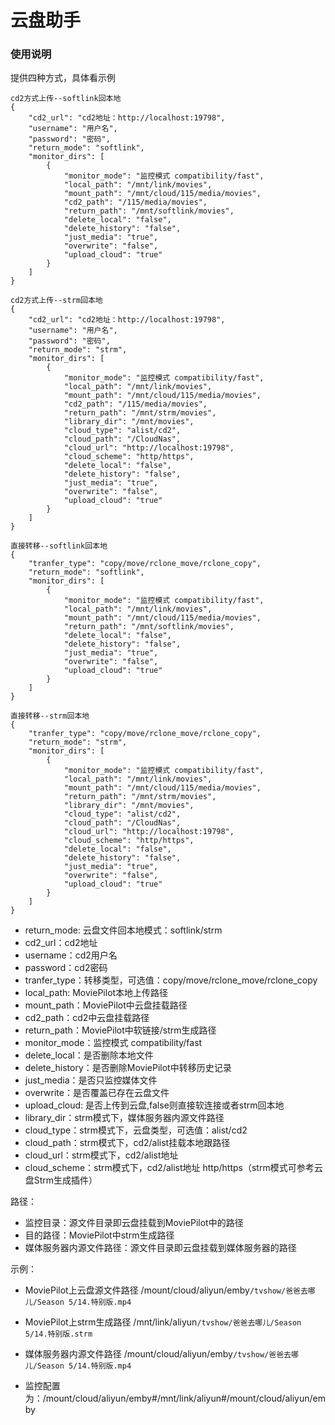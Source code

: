 # 云盘助手

### 使用说明

提供四种方式，具体看示例

```
cd2方式上传--softlink回本地
{
    "cd2_url": "cd2地址：http://localhost:19798",
    "username": "用户名",
    "password": "密码",
    "return_mode": "softlink",
    "monitor_dirs": [
        {
            "monitor_mode": "监控模式 compatibility/fast",
            "local_path": "/mnt/link/movies",
            "mount_path": "/mnt/cloud/115/media/movies",
            "cd2_path": "/115/media/movies",
            "return_path": "/mnt/softlink/movies",
            "delete_local": "false",
            "delete_history": "false",
            "just_media": "true",
            "overwrite": "false",
            "upload_cloud": "true"
        }
    ]
}

cd2方式上传--strm回本地
{
    "cd2_url": "cd2地址：http://localhost:19798",
    "username": "用户名",
    "password": "密码",
    "return_mode": "strm",
    "monitor_dirs": [
        {
            "monitor_mode": "监控模式 compatibility/fast",
            "local_path": "/mnt/link/movies",
            "mount_path": "/mnt/cloud/115/media/movies",
            "cd2_path": "/115/media/movies",
            "return_path": "/mnt/strm/movies",
            "library_dir": "/mnt/movies",
            "cloud_type": "alist/cd2",
            "cloud_path": "/CloudNas",
            "cloud_url": "http://localhost:19798",
            "cloud_scheme": "http/https",
            "delete_local": "false",
            "delete_history": "false",
            "just_media": "true",
            "overwrite": "false",
            "upload_cloud": "true"
        }
    ]
}

直接转移--softlink回本地
{
    "tranfer_type": "copy/move/rclone_move/rclone_copy",
    "return_mode": "softlink",
    "monitor_dirs": [
        {
            "monitor_mode": "监控模式 compatibility/fast",
            "local_path": "/mnt/link/movies",
            "mount_path": "/mnt/cloud/115/media/movies",
            "return_path": "/mnt/softlink/movies",
            "delete_local": "false",
            "delete_history": "false",
            "just_media": "true",
            "overwrite": "false",
            "upload_cloud": "true"
        }
    ]
}

直接转移--strm回本地
{
    "tranfer_type": "copy/move/rclone_move/rclone_copy",
    "return_mode": "strm",
    "monitor_dirs": [
        {
            "monitor_mode": "监控模式 compatibility/fast",
            "local_path": "/mnt/link/movies",
            "mount_path": "/mnt/cloud/115/media/movies",
            "return_path": "/mnt/strm/movies",
            "library_dir": "/mnt/movies",
            "cloud_type": "alist/cd2",
            "cloud_path": "/CloudNas",
            "cloud_url": "http://localhost:19798",
            "cloud_scheme": "http/https",
            "delete_local": "false",
            "delete_history": "false",
            "just_media": "true",
            "overwrite": "false",
            "upload_cloud": "true"
        }
    ]
}
```

- return_mode: 云盘文件回本地模式：softlink/strm
- cd2_url：cd2地址
- username：cd2用户名
- password：cd2密码
- tranfer_type：转移类型，可选值：copy/move/rclone_move/rclone_copy
- local_path: MoviePilot本地上传路径
- mount_path：MoviePilot中云盘挂载路径
- cd2_path：cd2中云盘挂载路径
- return_path：MoviePilot中软链接/strm生成路径
- monitor_mode：监控模式 compatibility/fast
- delete_local：是否删除本地文件
- delete_history：是否删除MoviePilot中转移历史记录
- just_media：是否只监控媒体文件
- overwrite：是否覆盖已存在云盘文件
- upload_cloud: 是否上传到云盘,false则直接软连接或者strm回本地
- library_dir：strm模式下，媒体服务器内源文件路径
- cloud_type：strm模式下，云盘类型，可选值：alist/cd2
- cloud_path：strm模式下，cd2/alist挂载本地跟路径
- cloud_url：strm模式下，cd2/alist地址
- cloud_scheme：strm模式下，cd2/alist地址 http/https（strm模式可参考云盘Strm生成插件）

路径：

- 监控目录：源文件目录即云盘挂载到MoviePilot中的路径
- 目的路径：MoviePilot中strm生成路径
- 媒体服务器内源文件路径：源文件目录即云盘挂载到媒体服务器的路径

示例：

- MoviePilot上云盘源文件路径 /mount/cloud/aliyun/emby`/tvshow/爸爸去哪儿/Season 5/14.特别版.mp4`

- MoviePilot上strm生成路径 /mnt/link/aliyun`/tvshow/爸爸去哪儿/Season 5/14.特别版.strm`

- 媒体服务器内源文件路径 /mount/cloud/aliyun/emby`/tvshow/爸爸去哪儿/Season 5/14.特别版.mp4`

- 监控配置为：/mount/cloud/aliyun/emby#/mnt/link/aliyun#/mount/cloud/aliyun/emby
